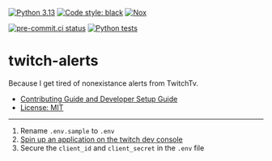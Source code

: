 [![Python 3.13](https://img.shields.io/badge/Python-3.13-blue)](https://www.python.org/downloads)
[![Code style: black](https://img.shields.io/badge/code%20style-black-000000.svg)](https://github.com/psf/black)
[![Nox](https://img.shields.io/badge/%F0%9F%A6%8A-Nox-D85E00.svg)](https://github.com/wntrblm/nox)

[![pre-commit.ci status](https://results.pre-commit.ci/badge/github/Preocts/twitch-alerts/main.svg)](https://results.pre-commit.ci/latest/github/Preocts/twitch-alerts/main)
[![Python tests](https://github.com/Preocts/twitch-alerts/actions/workflows/python-tests.yml/badge.svg?branch=main)](https://github.com/Preocts/twitch-alerts/actions/workflows/python-tests.yml)

# twitch-alerts

Because I get tired of nonexistance alerts from TwitchTv.

- [Contributing Guide and Developer Setup Guide](./CONTRIBUTING.md)
- [License: MIT](./LICENSE)

---

1. Rename `.env.sample` to `.env`
2. [Spin up an application on the twitch dev console](https://dev.twitch.tv/console)
3. Secure the `client_id` and `client_secret` in the `.env` file
